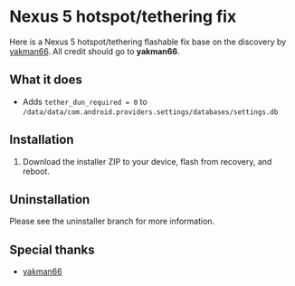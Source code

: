 Nexus 5 hotspot/tethering fix
=============================

Here is a Nexus 5 hotspot/tethering flashable fix base on the discovery by [yakman66](http://forum.xda-developers.com/showthread.php?p=47203432#post47203432). All credit should go to **yakman66**.

## What it does
* Adds ```tether_dun_required = 0``` to ```/data/data/com.android.providers.settings/databases/settings.db```

## Installation
1. Download the installer ZIP to your device, flash from recovery, and reboot.

## Uninstallation
Please see the uninstaller branch for more information.

## Special thanks
* [yakman66](http://forum.xda-developers.com/showthread.php?p=47203432#post47203432)
